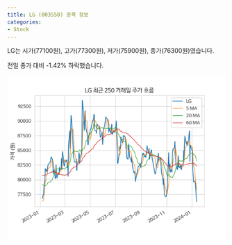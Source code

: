 ```yaml
---
title: LG (003550) 종목 정보
categories:
- Stock
---
```


LG는 시가(77100원), 고가(77300원), 저가(75900원), 종가(76300원)였습니다.

전일 종가 대비 -1.42% 하락했습니다.

<!-- more -->

![003550](/assets/stock_images/003550.png)